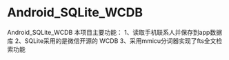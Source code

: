 # Android_SQLite_WCDB

Android_SQLite_WCDB
本项目主要功能：
1、读取手机联系人并保存到app数据库
2、SQLite采用的是微信开源的 WCDB
3、采用mmicu分词器实现了fts全文检索功能